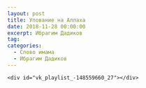 ```yaml
---
layout: post
title: Упование на Аллаха
date: 2018-11-28 00:00:00
excerpt: Ибрагим Дадиков
tag:
categories:
  - Слово имама
  - Ибрагим Дадиков
---
```



    <div id="vk_playlist_-148559660_27"></div>

<script type="text/javascript" src="https://vk.com/js/api/openapi.js?160"></script>

<script type="text/javascript">VK.init({
            apiId: 6424843,
            status: true,
            onlyWidgets: true
          });
          (function() {
            VK.Auth.getLoginStatus(function(res) {
                if (res.status === 'connected') {
                    VK.Widgets.Playlist("vk_playlist_-148559660_27", -148559660, 27,'f83fcfdb6cf625ec0a');
                } else {
                    var container = document.getElementById('vk_playlist_-148559660_27');
                    container.innerHTML = '<audio controls preload="none"><source src="https://firebasestorage.googleapis.com/v0/b/kaziyat-ru.appspot.com/o/%D0%A3%D0%BF%D0%BE%D0%B2%D0%B0%D0%BD%D0%B8%D0%B5%20%D0%BD%D0%B0%20%D0%90%D0%BB%D0%BB%D0%B0%D1%85%D0%B0%2FWhatsApp%20Audio%202018-12-15%20at%2008.32.07%20(1).mp3?alt=media&token=b5500c40-1882-49b9-9ce1-b7f509a7e23d"></audio><br/><audio controls preload="none"><source src="https://firebasestorage.googleapis.com/v0/b/kaziyat-ru.appspot.com/o/%D0%A3%D0%BF%D0%BE%D0%B2%D0%B0%D0%BD%D0%B8%D0%B5%20%D0%BD%D0%B0%20%D0%90%D0%BB%D0%BB%D0%B0%D1%85%D0%B0%2FWhatsApp%20Audio%202018-12-15%20at%2008.32.07%20(1)%20(2).mp3?alt=media&token=32d937ad-191a-4678-9038-70d376f2a124"></audio><br/>'
                }
            });
        }());</script>